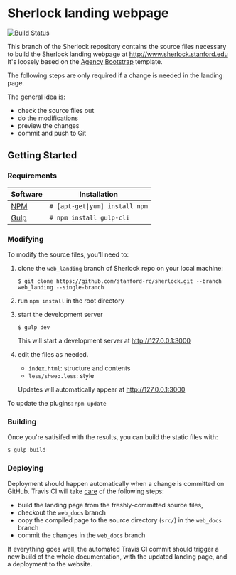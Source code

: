 # Sherlock landing webpage
[![Build Status](https://travis-ci.com/stanford-rc/sherlock.svg?token=uginarQXUTdAZXLFvqnS&branch=web_landing)](https://travis-ci.com/stanford-rc/sherlock)

This branch of the Sherlock repository contains the source files necessary to build the Sherlock landing webpage at http://www.sherlock.stanford.edu
It's loosely based on the [Agency](http://startbootstrap.com/template-overviews/agency/) [Bootstrap](http://getbootstrap.com/) template.

The following steps are only required if a change is needed in the landing page.

The general idea is:
  * check the source files out
  * do the modifications
  * preview the changes
  * commit and push to Git


## Getting Started

### Requirements

| Software | Installation |
| --- | --- | 
| [NPM](https://www.npmjs.com/) | `# [apt-get\|yum] install npm` |
| [Gulp](http://gulpjs.com/) | `# npm install gulp-cli` |

### Modifying

To modify the source files, you'll need to:

1. clone the `web_landing` branch of Sherlock repo on your local machine:
   ```
   $ git clone https://github.com/stanford-rc/sherlock.git --branch web_landing --single-branch
   ```
2. run `npm install` in the root directory

3. start the development server
   ```
   $ gulp dev
   ```
   This will start a development server at http://127.0.0.1:3000
 
4. edit the files as needed. 
   * `index.html`: structure and contents
   * `less/shweb.less`: style
 
    Updates will automatically appear at http://127.0.0.1:3000

To update the plugins: `npm update` 

### Building

Once you're satisifed with the results, you can build the static files with: 
```
$ gulp build
```

### Deploying

Deployment should happen automatically when a change is committed on GitHub. Travis CI will take [care](https://github.com/stanford-rc/sherlock/blob/web_landing/.travis.yml) of the following steps:
  * build the landing page from the freshly-committed source files, 
  * checkout the `web_docs` branch
  * copy the compiled page to the source directory (`src/`) in the `web_docs` branch
  * commit the changes in the `web_docs` branch
  
If everything goes well, the automated Travis CI commit should trigger a new build of the whole documentation, with the updated landing page, and a deployment to the website.
